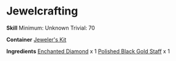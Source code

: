 <!-- TITLE: Black Gold Diamond Staff -->
<!-- SUBTITLE:  -->
# Jewelcrafting
**Skill**
Minimum: Unknown
Trivial: 70

**Container**
[Jeweler's Kit](jewelers-kit)

**Ingredients**
[Enchanted Diamond](enchanted-diamond) x 1
[Polished Black Gold Staff](polished-black-gold-staff) x 1